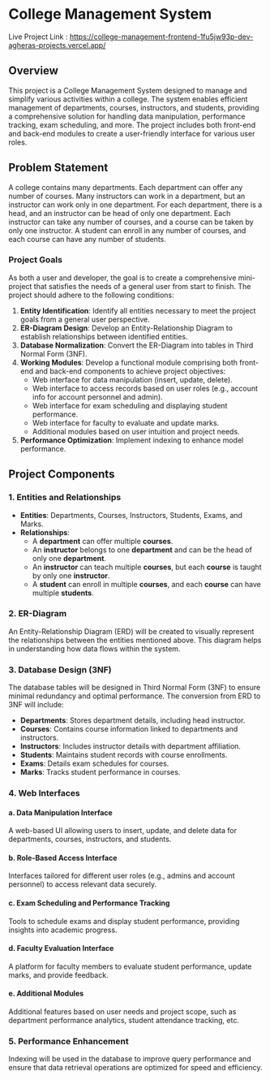 # College Management System

Live Project Link : https://college-management-frontend-1fu5jw93p-dev-agheras-projects.vercel.app/

## Overview

This project is a College Management System designed to manage and simplify various activities within a college. The system enables efficient management of departments, courses, instructors, and students, providing a comprehensive solution for handling data manipulation, performance tracking, exam scheduling, and more. The project includes both front-end and back-end modules to create a user-friendly interface for various user roles.

## Problem Statement

A college contains many departments. Each department can offer any number of courses. Many instructors can work in a department, but an instructor can work only in one department. For each department, there is a head, and an instructor can be head of only one department. Each instructor can take any number of courses, and a course can be taken by only one instructor. A student can enroll in any number of courses, and each course can have any number of students.

### Project Goals

As both a user and developer, the goal is to create a comprehensive mini-project that satisfies the needs of a general user from start to finish. The project should adhere to the following conditions:

1. **Entity Identification**: Identify all entities necessary to meet the project goals from a general user perspective.
2. **ER-Diagram Design**: Develop an Entity-Relationship Diagram to establish relationships between identified entities.
3. **Database Normalization**: Convert the ER-Diagram into tables in Third Normal Form (3NF).
4. **Working Modules**: Develop a functional module comprising both front-end and back-end components to achieve project objectives:
   - Web interface for data manipulation (insert, update, delete).
   - Web interface to access records based on user roles (e.g., account info for account personnel and admin).
   - Web interface for exam scheduling and displaying student performance.
   - Web interface for faculty to evaluate and update marks.
   - Additional modules based on user intuition and project needs.
5. **Performance Optimization**: Implement indexing to enhance model performance.

## Project Components

### 1. Entities and Relationships

- **Entities**: Departments, Courses, Instructors, Students, Exams, and Marks.
- **Relationships**:
  - A **department** can offer multiple **courses**.
  - An **instructor** belongs to one **department** and can be the head of only one **department**.
  - An **instructor** can teach multiple **courses**, but each **course** is taught by only one **instructor**.
  - A **student** can enroll in multiple **courses**, and each **course** can have multiple **students**.

### 2. ER-Diagram

An Entity-Relationship Diagram (ERD) will be created to visually represent the relationships between the entities mentioned above. This diagram helps in understanding how data flows within the system.

### 3. Database Design (3NF)

The database tables will be designed in Third Normal Form (3NF) to ensure minimal redundancy and optimal performance. The conversion from ERD to 3NF will include:
- **Departments**: Stores department details, including head instructor.
- **Courses**: Contains course information linked to departments and instructors.
- **Instructors**: Includes instructor details with department affiliation.
- **Students**: Maintains student records with course enrollments.
- **Exams**: Details exam schedules for courses.
- **Marks**: Tracks student performance in courses.

### 4. Web Interfaces

#### a. Data Manipulation Interface
A web-based UI allowing users to insert, update, and delete data for departments, courses, instructors, and students.

#### b. Role-Based Access Interface
Interfaces tailored for different user roles (e.g., admins and account personnel) to access relevant data securely.

#### c. Exam Scheduling and Performance Tracking
Tools to schedule exams and display student performance, providing insights into academic progress.

#### d. Faculty Evaluation Interface
A platform for faculty members to evaluate student performance, update marks, and provide feedback.

#### e. Additional Modules
Additional features based on user needs and project scope, such as department performance analytics, student attendance tracking, etc.

### 5. Performance Enhancement

Indexing will be used in the database to improve query performance and ensure that data retrieval operations are optimized for speed and efficiency.

